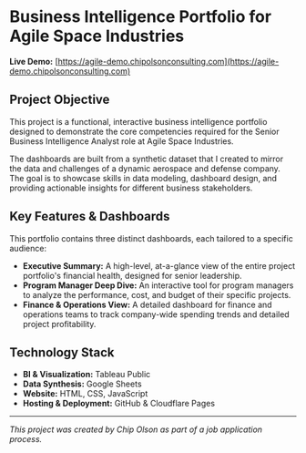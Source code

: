 # Business Intelligence Portfolio for Agile Space Industries

**Live Demo:** [https://agile-demo.chipolsonconsulting.com](https://agile-demo.chipolsonconsulting.com)

## Project Objective

This project is a functional, interactive business intelligence portfolio designed to demonstrate the core competencies required for the Senior Business Intelligence Analyst role at Agile Space Industries.

The dashboards are built from a synthetic dataset that I created to mirror the data and challenges of a dynamic aerospace and defense company. The goal is to showcase skills in data modeling, dashboard design, and providing actionable insights for different business stakeholders.

## Key Features & Dashboards

This portfolio contains three distinct dashboards, each tailored to a specific audience:

* **Executive Summary:** A high-level, at-a-glance view of the entire project portfolio's financial health, designed for senior leadership.
* **Program Manager Deep Dive:** An interactive tool for program managers to analyze the performance, cost, and budget of their specific projects.
* **Finance & Operations View:** A detailed dashboard for finance and operations teams to track company-wide spending trends and detailed project profitability.

## Technology Stack

* **BI & Visualization:** Tableau Public
* **Data Synthesis:** Google Sheets
* **Website:** HTML, CSS, JavaScript
* **Hosting & Deployment:** GitHub & Cloudflare Pages

---
*This project was created by Chip Olson as part of a job application process.*
